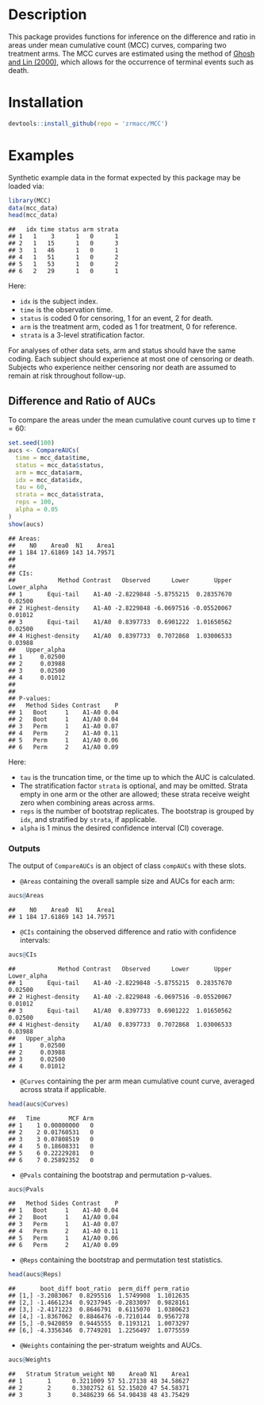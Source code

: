 # Description

This package provides functions for inference on the difference and ratio in areas under mean cumulative count (MCC) curves, comparing two treatment arms. The MCC curves are estimated using the method of [Ghosh and Lin (2000)](https://onlinelibrary.wiley.com/doi/abs/10.1111/j.0006-341X.2000.00554.x), which allows for the occurrence of terminal events such as death. 

# Installation


```r
devtools::install_github(repo = 'zrmacc/MCC')
```

# Examples

Synthetic example data in the format expected by this package may be loaded via:


```r
library(MCC)
data(mcc_data)
head(mcc_data)
```

```
##   idx time status arm strata
## 1   1    3      1   0      1
## 2   1   15      1   0      3
## 3   1   46      1   0      1
## 4   1   51      1   0      2
## 5   1   53      1   0      2
## 6   2   29      1   0      1
```

Here: 

* `idx` is the subject index. 
* `time` is the observation time. 
* `status` is coded 0 for censoring, 1 for an event, 2 for death.
* `arm` is the treatment arm, coded as 1 for treatment, 0 for reference. 
* `strata` is a 3-level stratification factor. 

For analyses of other data sets, arm and status should have the same coding. Each subject should experience at most one of censoring or death. Subjects who experience neither censoring nor death are assumed to remain at risk throughout follow-up. 

## Difference and Ratio of AUCs

To compare the areas under the mean cumulative count curves up to time $\tau = 60$: 

```r
set.seed(100)
aucs <- CompareAUCs(
  time = mcc_data$time,
  status = mcc_data$status,
  arm = mcc_data$arm,
  idx = mcc_data$idx,
  tau = 60,
  strata = mcc_data$strata,
  reps = 100,
  alpha = 0.05
)
show(aucs)
```

```
## Areas:
##    N0    Area0  N1    Area1
## 1 184 17.61869 143 14.79571
## 
## 
## CIs:
##            Method Contrast   Observed      Lower       Upper Lower_alpha
## 1       Equi-tail    A1-A0 -2.8229848 -5.8755215  0.28357670     0.02500
## 2 Highest-density    A1-A0 -2.8229848 -6.0697516 -0.05520067     0.01012
## 3       Equi-tail    A1/A0  0.8397733  0.6901222  1.01650562     0.02500
## 4 Highest-density    A1/A0  0.8397733  0.7072868  1.03006533     0.03988
##   Upper_alpha
## 1     0.02500
## 2     0.03988
## 3     0.02500
## 4     0.01012
## 
## 
## P-values:
##   Method Sides Contrast    P
## 1   Boot     1    A1-A0 0.04
## 2   Boot     1    A1/A0 0.04
## 3   Perm     1    A1-A0 0.07
## 4   Perm     2    A1-A0 0.11
## 5   Perm     1    A1/A0 0.06
## 6   Perm     2    A1/A0 0.09
```

Here:

* `tau` is the truncation time, or the time up to which the AUC is calculated. 
* The stratification factor `strata` is optional, and may be omitted. Strata empty in one arm or the other are allowed; these strata receive weight zero when combining areas across arms.
* `reps` is the number of bootstrap replicates. The bootstrap is grouped by `idx`, and stratified by `strata`, if applicable. 
* `alpha` is 1 minus the desired confidence interval (CI) coverage. 

### Outputs

The output of `CompareAUCs` is an object of class `compAUCs` with these slots.

* `@Areas` containing the overall sample size and AUCs for each arm:


```r
aucs@Areas
```

```
##    N0    Area0  N1    Area1
## 1 184 17.61869 143 14.79571
```

* `@CIs` containing the observed difference and ratio with confidence intervals:


```r
aucs@CIs
```

```
##            Method Contrast   Observed      Lower       Upper Lower_alpha
## 1       Equi-tail    A1-A0 -2.8229848 -5.8755215  0.28357670     0.02500
## 2 Highest-density    A1-A0 -2.8229848 -6.0697516 -0.05520067     0.01012
## 3       Equi-tail    A1/A0  0.8397733  0.6901222  1.01650562     0.02500
## 4 Highest-density    A1/A0  0.8397733  0.7072868  1.03006533     0.03988
##   Upper_alpha
## 1     0.02500
## 2     0.03988
## 3     0.02500
## 4     0.01012
```

* `@Curves` containing the per arm mean cumulative count curve, averaged across strata if applicable.


```r
head(aucs@Curves)
```

```
##   Time        MCF Arm
## 1    1 0.00000000   0
## 2    2 0.01760531   0
## 3    3 0.07808519   0
## 4    5 0.18608331   0
## 5    6 0.22229281   0
## 6    7 0.25892352   0
```

* `@Pvals` containing the bootstrap and permutation p-values.


```r
aucs@Pvals
```

```
##   Method Sides Contrast    P
## 1   Boot     1    A1-A0 0.04
## 2   Boot     1    A1/A0 0.04
## 3   Perm     1    A1-A0 0.07
## 4   Perm     2    A1-A0 0.11
## 5   Perm     1    A1/A0 0.06
## 6   Perm     2    A1/A0 0.09
```

* `@Reps` containing the bootstrap and permutation test statistics.


```r
head(aucs@Reps)
```

```
##       boot_diff boot_ratio  perm_diff perm_ratio
## [1,] -3.2083067  0.8295516  1.5749908  1.1012635
## [2,] -1.4661234  0.9237945 -0.2833097  0.9828161
## [3,] -2.4171223  0.8646791  0.6115070  1.0380623
## [4,] -1.8367062  0.8846476 -0.7210144  0.9567278
## [5,] -0.9420859  0.9445555  0.1193121  1.0073297
## [6,] -4.3356346  0.7749201  1.2256497  1.0775559
```

* `@Weights` containing the per-stratum weights and AUCs.


```r
aucs@Weights
```

```
##   Stratum Stratum_weight N0    Area0 N1    Area1
## 1       1      0.3211009 57 51.27138 48 34.58627
## 2       2      0.3302752 61 52.15020 47 54.58371
## 3       3      0.3486239 66 54.98438 48 43.75429
```

